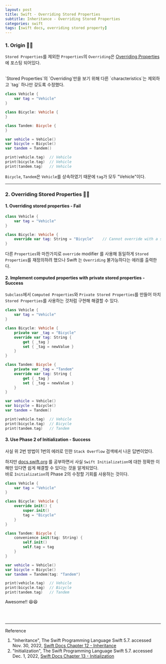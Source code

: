 ```yaml
---
layout: post
title: Swift - Overriding Stored Properties
subtitle: Inheritance - Overriding Stored Properties
categories: swift
tags: [swift docs, overriding stored property]
---
```


### 1. Origin 👩‍💻

`Stored Properties`를 제외한 `Properties`의 `Overriding`은
[Overriding Properties][Overriding Properties]에 포스팅 되어있다.

[Overriding Properties]:/swift/2022/11/29/inheritance.html#h-4-overriding-properties

<br>
`Stored Properties`의 `Overriding`만을 보기 위해 다른 `characteristics`는 제외하고 
`tag` 하나만 갖도록 수정했다.

```swift
class Vehicle {
    var tag = "Vehicle"
}

class Bicycle: Vehicle {
}

class Tandem: Bicycle {
}
```

```swift
var vehicle = Vehicle()
var bicycle = Bicycle()
var tandem = Tandem()

print(vehicle.tag)  // Vehicle
print(bicycle.tag)  // Vehicle
print(tandem.tag)   // Vehicle
```

`Bicycle`, `Tandem`은 `Vehicle`를 상속하였기 때문에 `tag`가 모두 "Vehicle"이다.

---

### 2. Overriding Stored Properties 👩‍💻

#### 1. Overriding stored properties - Fail

```swift
class Vehicle {
    var tag = "Vehicle"
}

class Bicycle: Vehicle {
    override var tag: String = "Bicycle"    // Cannot override with a stored property 'tag'
}
```

다른 `Properties`와 마찬가지로 `override` modifier 를 사용해 동일하게 `Stored Properties`를 재정의하려 했으나 
Swift 는 `Overriding` 불가능하다는 에러를 출력한다.

#### 2. Implement computed properties with private stored properties - Success

`Subclass`에서 `Computed Properties`와 `Private Stored Properties`를 만들어 
마치 `Stored Properties`를 사용하는 것처럼 구현해 해결할 수 있다.

```swift
class Vehicle {
    var tag = "Vehicle"
}

class Bicycle: Vehicle {
    private var _tag = "Bicycle"
    override var tag: String {
        get { _tag }
        set { _tag = newValue }
    }
}

class Tandem: Bicycle {
    private var _tag = "Tandem"
    override var tag: String {
        get { _tag }
        set { _tag = newValue }
    }
}
```

```swift
var vehicle = Vehicle()
var bicycle = Bicycle()
var tandem = Tandem()

print(vehicle.tag)  // Vehicle
print(bicycle.tag)  // Bicycle
print(tandem.tag)   // Tandem
```

#### 3. Use Phase 2 of Initialization - Success

사실 위 2번 방법이 1번의 에러로 인한 `Stack Overflow` 검색에서 나온 답변이었다.

하지만 [docs.swift.org](https://docs.swift.org/swift-book/LanguageGuide/Initialization.html) 
를 공부하면서 사실 `Swift Initialization`에 대한 정확한 이해만 있다면 쉽게 해결할 수 있다는 것을 알게되었다.  
바로 `Initialization`의 Phase 2의 수정할 기회를 사용하는 것이다.

```swift
class Vehicle {
    var tag = "Vehicle"
}

class Bicycle: Vehicle {
    override init() {
        super.init()
        tag = "Bicycle"
    }
}

class Tandem: Bicycle {
    convenience init(tag: String) {
        self.init()
        self.tag = tag
    }
}
```

```swift
var vehicle = Vehicle()
var bicycle = Bicycle()
var tandem = Tandem(tag: "Tandem")

print(vehicle.tag)  // Vehicle
print(bicycle.tag)  // Bicycle
print(tandem.tag)   // Tandem
```

Awesome!! 😆😆

<br><br>

---
Reference

1. "Inheritance", The Swift Programming Language Swift 5.7. accessed Nov. 30, 2022, [Swift Docs Chapter 12 - Inheritance](https://docs.swift.org/swift-book/LanguageGuide/Inheritance.html)
2. "Initialization", The Swift Programming Language Swift 5.7. accessed Dec. 1, 2022, [Swift Docs Chapter 13 - Initialization](https://docs.swift.org/swift-book/LanguageGuide/Initialization.html)
